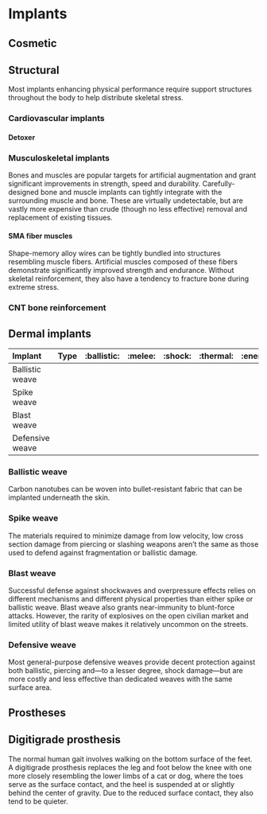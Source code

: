 # Implants

## Cosmetic

## Structural

Most implants enhancing physical performance require support structures throughout the body to help distribute skeletal stress.

### Cardiovascular implants

#### Detoxer

### Musculoskeletal implants

Bones and muscles are popular targets for artificial augmentation and grant significant improvements in strength, speed and durability. Carefully-designed bone and muscle implants can tightly integrate with the surrounding muscle and bone. These are virtually undetectable, but are vastly more expensive than crude (though no less effective) removal and replacement of existing tissues.

#### SMA fiber muscles

Shape-memory alloy wires can be tightly bundled into structures resembling muscle fibers. Artificial muscles composed of these fibers demonstrate significantly improved strength and endurance. Without skeletal reinforcement, they also have a tendency to fracture bone during extreme stress.

### CNT bone reinforcement

## Dermal implants

| Implant         | Type | :ballistic: | :melee: | :shock: | :thermal: | :energy: | :toxic: | :reliability: | :size | :cost: |
| :-------------- | :--: | :---------: | :-----: | :-----: | --------- | -------- | ------- | ------------- | ----- | ------ |
| Ballistic weave |      |             |         |         |           |          |         |               |       |        |
| Spike weave     |      |             |         |         |           |          |         |               |       |        |
| Blast weave     |      |             |         |         |           |          |         |               |       |        |
| Defensive weave |      |             |         |         |           |          |         |               |       |        |

### Ballistic weave

Carbon nanotubes can be woven into bullet-resistant fabric that can be implanted underneath the skin.

### Spike weave

The materials required to minimize damage from low velocity, low cross section damage from piercing or slashing weapons aren’t the same as those used to defend against fragmentation or ballistic damage.

### Blast weave

Successful defense against shockwaves and overpressure effects relies on different mechanisms and different physical properties than either spike or ballistic weave. Blast weave also grants near-immunity to blunt-force attacks. However, the rarity of explosives on the open civilian market and limited utility of blast weave makes it relatively uncommon on the streets.

### Defensive weave

Most general-purpose defensive weaves provide decent protection against both ballistic, piercing and—to a lesser degree, shock damage—but are more costly and less effective than dedicated weaves with the same surface area.

## Prostheses

## Digitigrade prosthesis

The normal human gait involves walking on the bottom surface of the feet. A digitigrade prosthesis replaces the leg and foot below the knee with one more closely resembling the lower limbs of a cat or dog, where the toes serve as the surface contact, and the heel is suspended at or slightly behind the center of gravity. Due to the reduced surface contact, they also tend to be quieter.

